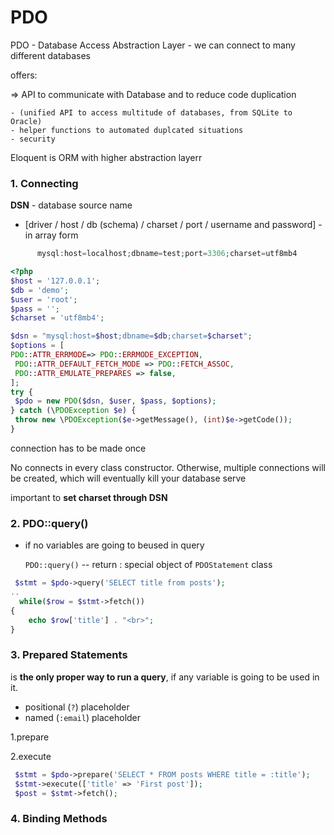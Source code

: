 # PDO

PDO - Database Access Abstraction Layer  - we can connect to many different databases 

 offers: 

 => API to communicate with Database and to reduce code duplication 

	- (unified API to access multitude of databases, from SQLite to Oracle)
	- helper functions to automated duplcated situations
	- security 



Eloquent is ORM with higher abstraction layerr



### 1. Connecting

**DSN** - database source name

- [driver / host / db (schema) / charset / port / username and password] - in array form 

```php
      mysql:host=localhost;dbname=test;port=3306;charset=utf8mb4
```



```php
<?php 
$host = '127.0.0.1';
$db = 'demo';
$user = 'root';
$pass = '';
$charset = 'utf8mb4';

$dsn = "mysql:host=$host;dbname=$db;charset=$charset";
$options = [
PDO::ATTR_ERRMODE=> PDO::ERRMODE_EXCEPTION,
 PDO::ATTR_DEFAULT_FETCH_MODE => PDO::FETCH_ASSOC,
 PDO::ATTR_EMULATE_PREPARES => false,
];
try {
 $pdo = new PDO($dsn, $user, $pass, $options);
} catch (\PDOException $e) {
 throw new \PDOException($e->getMessage(), (int)$e->getCode());
}
```

connection has to be made once 

No connects in every class constructor. Otherwise, multiple connections  will be created, which will eventually kill your database serve



 important to **set charset through DSN** 



### 2. PDO::query()

- if no variables are going to beused in query 

  `PDO::query()` -- return : special object of `PDOStatement` class



```php
 $stmt = $pdo->query('SELECT title from posts');
..
  while($row = $stmt->fetch()) 
{
    echo $row['title'] . "<br>";
}
```

### 3. Prepared Statements 

is **the only proper way to run a query**, if any variable is going to be used in it. 

- positional (`?`) placeholder
- named (`:email`) placeholder

1.prepare

2.execute

```php
 $stmt = $pdo->prepare('SELECT * FROM posts WHERE title = :title');
 $stmt->execute(['title' => 'First post']);
 $post = $stmt->fetch();
```



### 4. Binding Methods

